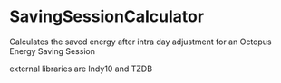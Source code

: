 # SavingSessionCalculator
Calculates the saved energy after intra day adjustment for an Octopus Energy Saving Session

external libraries are Indy10 and TZDB
